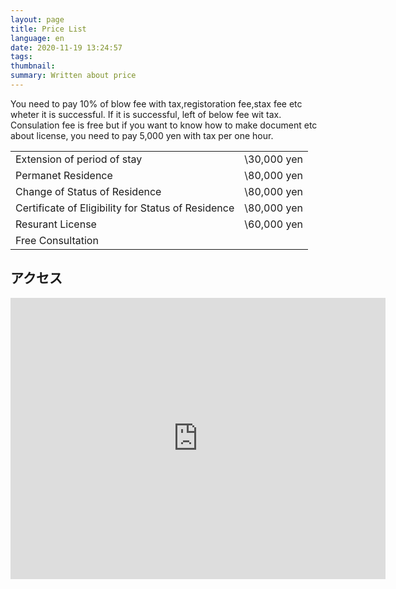 ```yaml
---
layout: page
title: Price List
language: en
date: 2020-11-19 13:24:57
tags:
thumbnail:
summary: Written about price
---
```

You need to pay 10% of blow fee with tax,registoration fee,stax fee etc wheter it is successful.
If it is successful, left of below fee wit tax.
Consulation fee is free but if you want to know how to make document etc about license, you need to pay 5,000 yen with tax per one hour.

|    |    |
| ---- | ---- |
| Extension of period of stay |  \30,000 yen  |
| Permanet Residence |  \80,000 yen  |
| Change of Status of Residence |  \80,000 yen  |
| Certificate of Eligibility for Status of Residence |  \80,000 yen  |
| Resurant License | \60,000 yen |
| Free Consultation |   |


## アクセス
<iframe src="https://www.google.com/maps/embed?pb=!1m18!1m12!1m3!1d3239.0648183045996!2d139.79760191526!3d35.724624380184196!2m3!1f0!2f0!3f0!3m2!1i1024!2i768!4f13.1!3m3!1m2!1s0x60188eeef5223ba1%3A0x55c97367f17381df!2z44CSMTExLTAwMjUg5p2x5Lqs6YO95Y-w5p2x5Yy65p2x5rWF6I2J77yS5LiB55uu77yS77yU4oiS77yR77yXIOOBteOBmOOCs-ODvOODnQ!5e0!3m2!1sja!2sjp!4v1548125976549" width="600" height="450" frameborder="0" style="border:0" allowfullscreen="" ></iframe>
